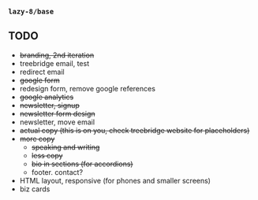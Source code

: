### `lazy-8/base`

## TODO

- ~~branding, 2nd iteration~~
- treebridge email, test
- redirect email
- ~~google form~~
- redesign form, remove google references
- ~~google analytics~~
- ~~newsletter, signup~~
- ~~newsletter form design~~
- newsletter, move email
- ~~actual copy (this is on you, check treebridge website for placeholders)~~
- ~~more copy~~
   - ~~speaking and writing~~
   - ~~less copy~~
   - ~~bio in sections (for accordions)~~
   - footer. contact?
- HTML layout, responsive (for phones and smaller screens)
- biz cards